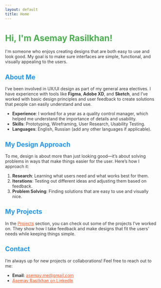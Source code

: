 ```yaml
---
layout: default
title: Home
---
```


# Hi, I'm **Asemay Rasilkhan**!

I'm someone who enjoys creating designs that are both easy to use and look good. My goal is to make sure interfaces are simple, functional, and visually appealing to the users.

## About Me

I’ve been involved in UX/UI design as part of my general area electives. I have experience with tools like **Figma**, **Adobe XD**, and **Sketch**, and I’ve worked with basic design principles and user feedback to create solutions that people can easily understand and use.

- **Experience**: I worked for a year as a quality control manager, which helped me understand the importance of details and usability.
- **Skills**: Prototyping, Wireframing, User Research, Usability Testing.
- **Languages**: English, Russian (add any other languages if applicable).

## My Design Approach

To me, design is about more than just looking good—it’s about solving problems in ways that make things easier for the user. Here’s how I approach it:
1. **Research**: Learning what users need and what works best for them.
2. **Iterations**: Testing out different ideas and adjusting them based on feedback.
3. **Problem Solving**: Finding solutions that are easy to use and visually nice.

## My Projects

In the [Projects](projects.md) section, you can check out some of the projects I’ve worked on. They show how I take feedback and make designs that fit the users' needs while keeping things simple.

## Contact

I’m always up for new projects or collaborations! Feel free to reach out to me:

- **Email**: [asemay.me@gmail.com](mailto:asemay.me@gmail.com)
- [Asemay Rasilkhan on LinkedIn](https://www.linkedin.com/in/asemayer)

<style>
  h1 {
    color: #4CAF50;  /* green color for the main heading */
  }

  h2 {
    color: #2196F3;  /* blue color for subheadings */
  }

  p, li {
    color: #333;  /* dark gray for general text */
  }

  a {
    color: #FF5722;  /* orange color for links */
  }

  a:hover {
    color: #FF9800;  /* orange color for hover effect */
  }
</style>

